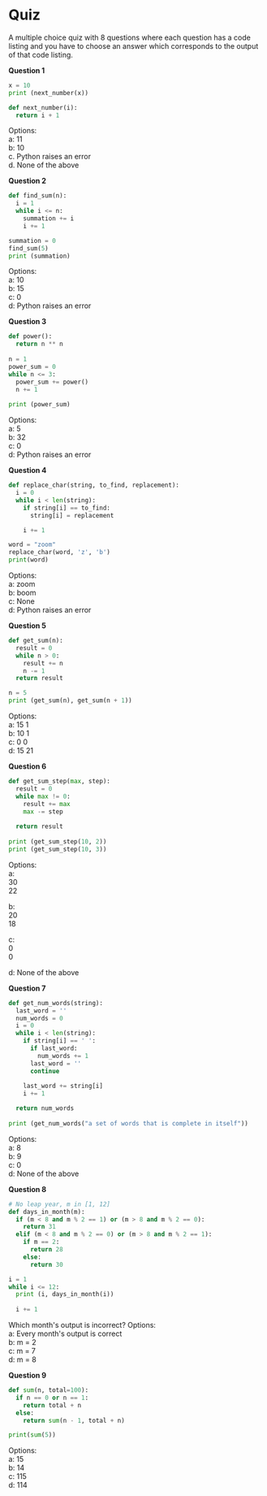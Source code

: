 # Quiz
A multiple choice quiz with 8 questions where each question has a code listing and you have to choose an answer which corresponds to the output of that code listing.

**Question 1**

```python
x = 10
print (next_number(x))

def next_number(i):
  return i + 1
```

Options:  
a: 11   
b: 10  
c. Python raises an error  
d. None of the above

**Question 2**
```python
def find_sum(n):
  i = 1
  while i <= n:
    summation += i
    i += 1

summation = 0
find_sum(5)
print (summation)
```

Options:  
a: 10  
b: 15  
c: 0  
d: Python raises an error  

**Question 3**
```python
def power():
  return n ** n
    
n = 1
power_sum = 0
while n <= 3:
  power_sum += power()
  n += 1
  
print (power_sum)
```

Options:  
a: 5  
b: 32  
c: 0  
d: Python raises an error  

**Question 4**
```python
def replace_char(string, to_find, replacement):
  i = 0
  while i < len(string):
    if string[i] == to_find:
      string[i] = replacement

    i += 1

word = "zoom"
replace_char(word, 'z', 'b')
print(word)
```

Options:  
a: zoom  
b: boom  
c: None  
d: Python raises an error

**Question 5**
```python
def get_sum(n):
  result = 0
  while n > 0:
    result += n
    n -= 1
  return result

n = 5
print (get_sum(n), get_sum(n + 1))
```

Options:  
a: 15 1  
b: 10 1  
c: 0 0  
d: 15 21

**Question 6**
```python
def get_sum_step(max, step):
  result = 0
  while max != 0:
    result += max
    max -= step
    
  return result
    
print (get_sum_step(10, 2))
print (get_sum_step(10, 3))
```

Options:  
a:  
30  
22  

b:  
20  
18  

c:  
0  
0  

d: None of the above  
 
**Question 7**
```python
def get_num_words(string):
  last_word = ''
  num_words = 0
  i = 0
  while i < len(string):
    if string[i] == ' ':
      if last_word:
        num_words += 1
      last_word = ''
      continue
    
    last_word += string[i]
    i += 1

  return num_words
  
print (get_num_words("a set of words that is complete in itself"))
```

Options:  
a: 8  
b: 9  
c: 0  
d: None of the above  

**Question 8**
```python
# No leap year, m in [1, 12]
def days_in_month(m):
  if (m < 8 and m % 2 == 1) or (m > 8 and m % 2 == 0):
    return 31
  elif (m < 8 and m % 2 == 0) or (m > 8 and m % 2 == 1):
    if m == 2:
      return 28
    else:
      return 30

i = 1
while i <= 12:
  print (i, days_in_month(i))
  
  i += 1
```

Which month's output is incorrect? Options:  
a: Every month's output is correct  
b: m = 2  
c: m = 7  
d: m = 8  

**Question 9**
```python
def sum(n, total=100):
  if n == 0 or n == 1:
    return total + n
  else:
    return sum(n - 1, total + n)

print(sum(5))
```

Options:  
a: 15  
b: 14  
c: 115  
d: 114  

